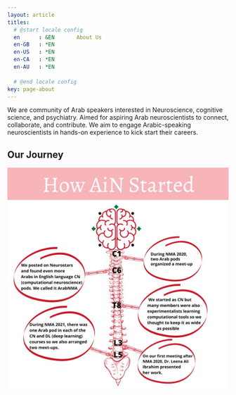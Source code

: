 ```yaml
---
layout: article
titles:
  # @start locale config
  en      : &EN       About Us
  en-GB   : *EN
  en-US   : *EN
  en-CA   : *EN
  en-AU   : *EN

  # @end locale config
key: page-about
---
```


We are community of Arab speakers interested in Neuroscience, cognitive science, and psychiatry. Aimed for aspiring Arab neuroscientists to connect, collaborate, and contribute.
We aim to engage Arabic-speaking neuroscientists in hands-on experience to kick start their careers.

## Our Journey
![How We Started](assets/images/ain_start.jpg)
